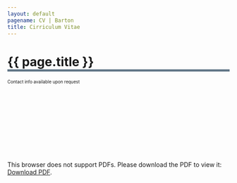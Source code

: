 ```yaml
---
layout: default
pagename: CV | Barton
title: Cirriculum Vitae
---
```

<h1 style="border-bottom: 5px solid #647889;">{{ page.title }}</h1>
<p style="font-size:0.7em;">Contact info available upon request</p>

<object data="https://github.com/seanlinnaeusbarton/seanlinnaeusbarton.github.io/cv/WebsitePDF.pdf" type="application/pdf">
    <embed src="https://github.com/seanlinnaeusbarton/seanlinnaeusbarton.github.io/cv/WebsitePDF.pdf">
        <object src="https://docs.google.com/viewer?url=https://github.com/seanlinnaeusbarton/seanlinnaeusbarton.github.io/cv/WebsitePDF.pdf&embedded=true">
            <p>This browser does not support PDFs. Please download the PDF to view it: <a href="https://github.com/seanlinnaeusbarton/seanlinnaeusbarton.github.io/cv/WebsitePDF.pdf">Download PDF</a>.</p>
        </object>
    </embed>
</object>




